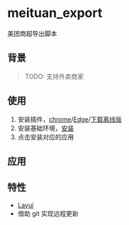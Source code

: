 # meituan_export
美团商超导出脚本

## 背景
> TODO: 支持外卖商家

## 使用

1. 安装插件，[chrome](https://chrome.google.com/webstore/detail/violentmonkey/jinjaccalgkegednnccohejagnlnfdag?hl=zh-CN)/[Edge](https://microsoftedge.microsoft.com/addons/detail/%E6%9A%B4%E5%8A%9B%E7%8C%B4/eeagobfjdenkkddmbclomhiblgggliao)/[下载离线版](https://raw.githubusercontent.com/zhangfake/helper/main/Violentmonkey-webext-v2.13.9.zip)
3. 安装基础环境，[安装](https://raw.githubusercontent.com/zhangfake/meituan_export/main/exporter.user.js)
4. 点击安装对应的应用

## 应用

## 特性

- [Layui](https://layui.dev/docs/2.8/)
- 借助 git 实现远程更新



